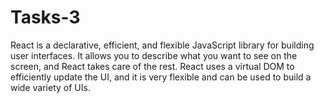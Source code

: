 # Tasks-3

React is a declarative, efficient, and flexible JavaScript library for building user interfaces. It allows you to describe what you want to see on the screen, and React takes care of the rest. React uses a virtual DOM to efficiently update the UI, and it is very flexible and can be used to build a wide variety of UIs.

